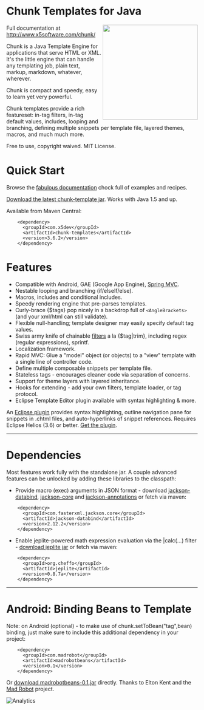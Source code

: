 Chunk Templates for Java
========================

[<img align="right" src= "http://www.x5software.com/chunk/docs/img/chunk_logo_500x500.png" width="250" />][5]
Full documentation at http://www.x5software.com/chunk/

Chunk is a Java Template Engine for applications that serve HTML or XML.  It's the little engine that can handle any templating job, plain text, markup, markdown, whatever, wherever.

Chunk is compact and speedy, easy to learn yet very powerful.

Chunk templates provide a rich featureset: in-tag filters, in-tag default values, includes, looping and branching, defining multiple snippets per template file, layered themes, macros, and much much more.

Free to use, copyright waived.  MIT License.

Quick Start
===========

Browse the [fabulous documentation][5] chock full of examples and recipes.

[Download the latest chunk-template jar][6]. Works with Java 1.5 and up.

Available from Maven Central:

```
    <dependency>
      <groupId>com.x5dev</groupId>
      <artifactId>chunk-templates</artifactId>
      <version>3.6.2</version>
    </dependency>
```

Features
========
  * Compatible with Android, GAE (Google App Engine), [Spring MVC][7].
  * Nestable looping and branching (if/elseIf/else).
  * Macros, includes and conditional includes.
  * Speedy rendering engine that pre-parses templates.
  * Curly-brace {$tags} pop nicely in a backdrop full of ```<AngleBrackets>``` (and your xml/html can still validate).
  * Flexible null-handling; template designer may easily specify default tag values.
  * Swiss army knife of chainable [filters][1] a la {$tag|trim}, including regex (regular expressions), sprintf.
  * Localization framework.
  * Rapid MVC: Glue a "model" object (or objects) to a "view" template with a single line of controller code.
  * Define multiple composable snippets per template file.
  * Stateless tags - encourages cleaner code via separation of concerns.
  * Support for theme layers with layered inheritance.
  * Hooks for extending - add your own filters, template loader, or tag protocol.
  * Eclipse Template Editor plugin available with syntax highlighting & more.

An [Eclipse plugin][3] provides syntax highlighting, outline navigation pane for snippets in .chtml files, and auto-hyperlinks of snippet references.  Requires Eclipse Helios (3.6) or better.  [Get the plugin][3].

----
Dependencies
============

Most features work fully with the standalone jar.  A couple advanced features can be unlocked by adding these libraries to the classpath:

 * Provide macro (exec) arguments in JSON format - download [jackson-databind][8], [jackson-core][9] and [jackson-annotations][10] or fetch via maven:
```
    <dependency>
      <groupId>com.fasterxml.jackson.core</groupId>
      <artifactId>jackson-databind</artifactId>
      <version>2.12.2</version>
    </dependency>
```

 * Enable jeplite-powered math expression evaluation via the |calc(...) filter - [download jeplite jar][11] or fetch via maven:
```
    <dependency>
      <groupId>org.cheffo</groupId>
      <artifactId>jeplite</artifactId>
      <version>0.8.7a</version>
    </dependency>
```

----

Android: Binding Beans to Template
==================================

Note: on Android (optional) - to make use of chunk.setToBean("tag",bean) binding, just make sure to include this additional dependency in your project:
```
    <dependency>
      <groupId>com.madrobot</groupId>
      <artifactId>madrobotbeans</artifactId>
      <version>0.1</version>
    </dependency>
```

Or [download madrobotbeans-0.1.jar][2] directly.  Thanks to Elton Kent and the [Mad Robot][4] project.

![Analytics](https://ga-beacon.appspot.com/UA-18933152-2/tomj74/chunk-templates)

  [1]: https://www.x5software.com/chunk/wiki/Chunk_Tag_Filters
  [2]: https://github.com/tomj74/chunk-templates/releases/download/release-2.4/madrobotbeans-0.1.jar
  [3]: http://www.x5software.com/chunk/wiki/index.php/Eclipse_Template_Editor_plugin
  [4]: https://code.google.com/p/mad-robot/
  [5]: https://www.x5software.com/chunk/
  [6]: https://github.com/tomj74/chunk-templates/releases/latest
  [7]: https://www.x5software.com/chunk/wiki/Spring_MVC
  [8]: https://repo1.maven.org/maven2/com/fasterxml/jackson/core/jackson-databind/2.12.2/jackson-databind-2.12.2.jar
  [9]: https://repo1.maven.org/maven2/com/fasterxml/jackson/core/jackson-core/2.12.2/jackson-core-2.12.2.jar
  [10]: https://repo1.maven.org/maven2/com/fasterxml/jackson/core/jackson-annotations/2.12.2/jackson-annotations-2.12.2.jar
  [11]: https://github.com/tomj74/chunk-templates/releases/download/release-2.4/jeplite-0.8.7a.jar
